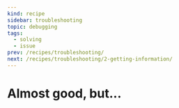 ```yaml
---
kind: recipe
sidebar: troubleshooting
topic: debugging
tags:
  - solving
  - issue
prev: /recipes/troubleshooting/
next: /recipes/troubleshooting/2-getting-information/
---
```


# Almost good, but...
